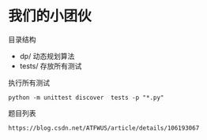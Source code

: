 # 我们的小团伙

目录结构
- dp/ 动态规划算法
- tests/ 存放所有测试


执行所有测试
```shell
python -m unittest discover  tests -p "*.py" 
```

题目列表
```
https://blog.csdn.net/ATFWUS/article/details/106193067
```



